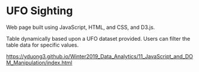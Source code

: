 # UFO Sighting

Web page built using JavaScript, HTML, and CSS, and D3.js.

Table dynamically based upon a UFO dataset provided. Users can filter the table data for specific values.

https://yduong3.github.io/Winter2019_Data_Analytics/11_JavaScript_and_DOM_Manipulation/index.html